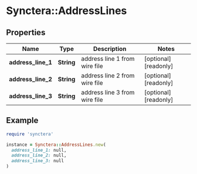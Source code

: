 # Synctera::AddressLines

## Properties

| Name | Type | Description | Notes |
| ---- | ---- | ----------- | ----- |
| **address_line_1** | **String** | address line 1 from wire file | [optional][readonly] |
| **address_line_2** | **String** | address line 2 from wire file | [optional][readonly] |
| **address_line_3** | **String** | address line 3 from wire file | [optional][readonly] |

## Example

```ruby
require 'synctera'

instance = Synctera::AddressLines.new(
  address_line_1: null,
  address_line_2: null,
  address_line_3: null
)
```

